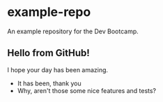 # example-repo
An example repository for the Dev Bootcamp.

## Hello from GitHub!
I hope your day has been amazing.
 - It has been, thank you
 - Why, aren't those some nice features and tests?
